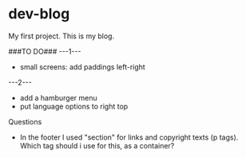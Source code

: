 # dev-blog
My first project.
This is my blog.

###TO DO###
---1--- 
- small screens: add paddings left-right 

---2---
- add a hamburger menu
- put language options to right top
  

Questions
- In the footer I used "section" for links and copyright texts (p tags).
 Which tag should i use for this, as a container?
